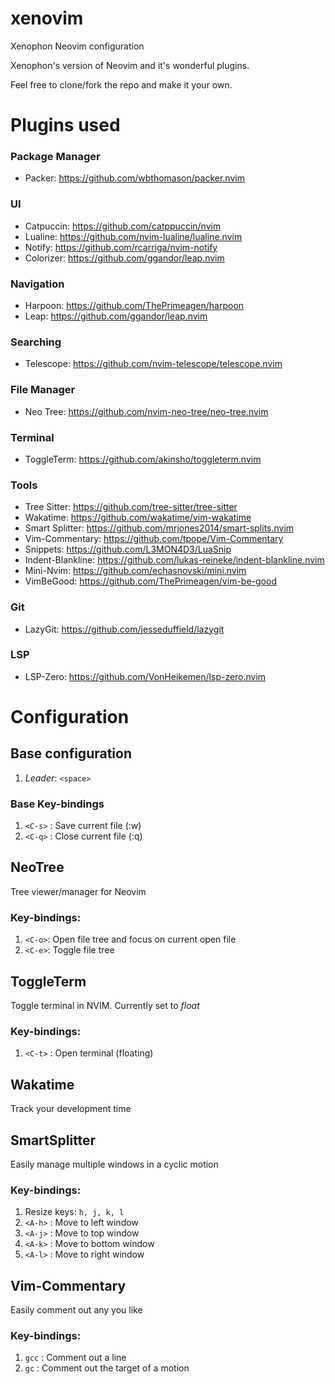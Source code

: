# xenovim
Xenophon Neovim configuration

Xenophon's version of Neovim and it's wonderful plugins.

Feel free to clone/fork the repo and make it your own.

# Plugins used
### Package Manager
* Packer: https://github.com/wbthomason/packer.nvim
### UI
* Catpuccin: https://github.com/catppuccin/nvim
* Lualine: https://github.com/nvim-lualine/lualine.nvim
* Notify: https://github.com/rcarriga/nvim-notify
* Colorizer: https://github.com/ggandor/leap.nvim
### Navigation
* Harpoon: https://github.com/ThePrimeagen/harpoon
* Leap: https://github.com/ggandor/leap.nvim
### Searching
* Telescope: https://github.com/nvim-telescope/telescope.nvim
### File Manager
* Neo Tree: https://github.com/nvim-neo-tree/neo-tree.nvim
### Terminal
* ToggleTerm: https://github.com/akinsho/toggleterm.nvim
### Tools
* Tree Sitter: https://github.com/tree-sitter/tree-sitter
* Wakatime: https://github.com/wakatime/vim-wakatime
* Smart Splitter: https://github.com/mrjones2014/smart-splits.nvim
* Vim-Commentary: https://github.com/tpope/Vim-Commentary
* Snippets: https://github.com/L3MON4D3/LuaSnip
* Indent-Blankline: https://github.com/lukas-reineke/indent-blankline.nvim
* Mini-Nvim: https://github.com/echasnovski/mini.nvim
* VimBeGood: https://github.com/ThePrimeagen/vim-be-good
### Git
* LazyGit: https://github.com/jesseduffield/lazygit
### LSP
* LSP-Zero: https://github.com/VonHeikemen/lsp-zero.nvim

# Configuration
## Base configuration
1. *Leader*: `<space>`

### Base Key-bindings
1. `<C-s>` : Save current file (:w)
2. `<C-q>` : Close current file (:q)

## NeoTree
Tree viewer/manager for Neovim

### Key-bindings:
1. `<C-o>`: Open file tree and focus on current open file
2. `<C-e>`: Toggle file tree

## ToggleTerm
Toggle terminal in NVIM. Currently set to *float*

### Key-bindings:
1. `<C-t>` : Open terminal (floating)

## Wakatime
Track your development time

## SmartSplitter
Easily manage multiple windows in a
cyclic motion

### Key-bindings:
1. Resize keys: `h, j, k, l`
2. `<A-h>` : Move to left window
3. `<A-j>` : Move to top window
4. `<A-k>` : Move to bottom window
5. `<A-l>` : Move to right window

## Vim-Commentary
Easily comment out any you like

### Key-bindings:
1. `gcc` : Comment out a line
2. `gc` : Comment out the target of a motion
